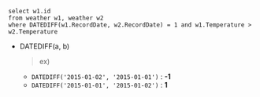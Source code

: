 ```
select w1.id
from weather w1, weather w2
where DATEDIFF(w1.RecordDate, w2.RecordDate) = 1 and w1.Temperature > w2.Temperature
```

- DATEDIFF(a, b)
  > ex)
  - `DATEDIFF('2015-01-02', '2015-01-01')` : **-1**
  - `DATEDIFF('2015-01-01', '2015-01-02')` : **1**
  
